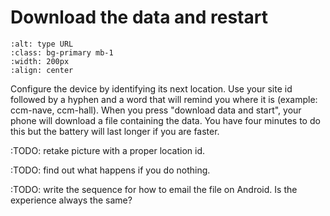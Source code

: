 # Download the data and restart


```{image} setup-screen.png
:alt: type URL
:class: bg-primary mb-1
:width: 200px
:align: center
```
Configure the device by identifying its next location.  Use your site id followed by a hyphen and a word that will remind you where it is (example:  ccm-nave, ccm-hall).
When you press "download data and start", your phone will download a file containing the data.  You have four minutes to do this but the battery will last longer if you are faster.

:TODO: retake picture with a proper location id.

:TODO: find out what happens if you do nothing.

:TODO:  write the sequence for how to email the file on Android.  Is the experience always the same?




 
